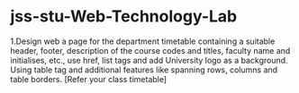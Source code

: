 # jss-stu-Web-Technology-Lab

1.Design web a page for the department timetable containing a suitable header, 
footer, description of the course codes and titles, faculty name and initialises, 
etc., use href, list tags and add University logo as a background. Using table 
tag and additional features like spanning rows, columns and table borders. 
[Refer your class timetable] 
